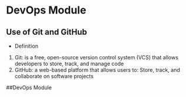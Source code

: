 # DevOps Module
## Use of Git and GitHub
- Definition
1. Git: is a free, open-source version control system (VCS) that allows developers to store, track, and manage code
2. GitHub: a web-based platform that allows users to: Store, track, and collaborate on software projects

##DevOps Module
